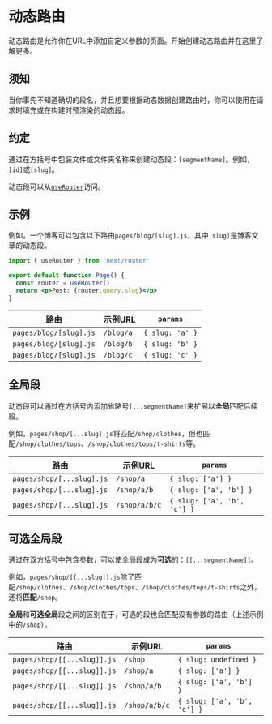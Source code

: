 # 动态路由

动态路由是允许你在URL中添加自定义参数的页面。开始创建动态路由并在这里了解更多。

## 须知

当你事先不知道确切的段名，并且想要根据动态数据创建路由时，你可以使用在请求时填充或在构建时预渲染的动态段。

## 约定

通过在方括号中包装文件或文件夹名称来创建动态段：`[segmentName]`。例如，`[id]`或`[slug]`。

动态段可以从[`useRouter`](/docs/pages/api-reference/functions/use-router)访问。

## 示例

例如，一个博客可以包含以下路由`pages/blog/[slug].js`，其中`[slug]`是博客文章的动态段。

```jsx
import { useRouter } from 'next/router'

export default function Page() {
  const router = useRouter()
  return <p>Post: {router.query.slug}</p>
}
```

| 路由                  | 示例URL | `params`        |
| ---------------------- | ----------- | --------------- |
| `pages/blog/[slug].js` | `/blog/a`   | `{ slug: 'a' }` |
| `pages/blog/[slug].js` | `/blog/b`   | `{ slug: 'b' }` |
| `pages/blog/[slug].js` | `/blog/c`   | `{ slug: 'c' }` |

## 全局段

动态段可以通过在方括号内添加省略号`[...segmentName]`来扩展以**全局**匹配后续段。

例如，`pages/shop/[...slug].js`将匹配`/shop/clothes`，但也匹配`/shop/clothes/tops`、`/shop/clothes/tops/t-shirts`等。

| 路由                     | 示例URL   | `params`                    |
| ------------------------- | ------------- | --------------------------- |
| `pages/shop/[...slug].js` | `/shop/a`     | `{ slug: ['a'] }`           |
| `pages/shop/[...slug].js` | `/shop/a/b`   | `{ slug: ['a', 'b'] }`      |
| `pages/shop/[...slug].js` | `/shop/a/b/c` | `{ slug: ['a', 'b', 'c'] }` |

## 可选全局段

通过在双方括号中包含参数，可以使全局段成为**可选**的：`[[...segmentName]]`。

例如，`pages/shop/[[...slug]].js`除了匹配`/shop/clothes`、`/shop/clothes/tops`、`/shop/clothes/tops/t-shirts`之外，还将**匹配**`/shop`。

**全局**和**可选全局**段之间的区别在于，可选的段也会匹配没有参数的路由（上述示例中的`/shop`）。

| 路由                       | 示例URL   | `params`                    |
| --------------------------- | ------------- | --------------------------- |
| `pages/shop/[[...slug]].js` | `/shop`       | `{ slug: undefined }`       |
| `pages/shop/[[...slug]].js` | `/shop/a`     | `{ slug: ['a'] }`           |
| `pages/shop/[[...slug]].js` | `/shop/a/b`   | `{ slug: ['a', 'b'] }`      |
| `pages/shop/[[...slug]].js` | `/shop/a/b/c` | `{ slug: ['a', 'b', 'c'] }` |